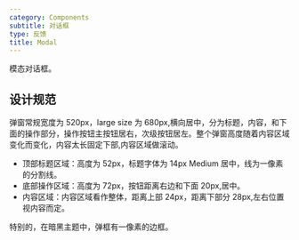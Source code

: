 ```yaml
---
category: Components
subtitle: 对话框
type: 反馈
title: Modal
---
```


模态对话框。

## 设计规范

弹窗常规宽度为 520px，large size 为 680px,横向居中，分为标题，内容，和下面的操作部分，操作按钮主按钮居右，次级按钮居左。整个弹窗高度随着内容区域变化而变化，内容太长固定下部,内容区域做滚动。

- 顶部标题区域：高度为 52px，标题字体为 14px Medium 居中，线为一像素的分割线。
- 底部操作区域：高度为 72px，按钮距离右边和下面 20px,居中。
- 内容区域：内容区域看作整体，距离上部 24px，距离下部分 28px,左右位置视内容而定。

特别的，在暗黑主题中，弹框有一像素的边框。
